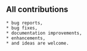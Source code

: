 ## All contributions   
```
* bug reports,
* bug fixes,
* documentation improvements,
* enhancements,
* and ideas are welcome.


